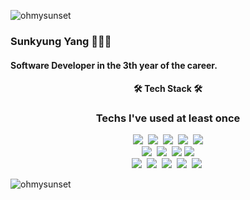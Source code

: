 
<p align="left"> <img src="https://komarev.com/ghpvc/?username=ohmysunset&label=Profile%20views&color=0e75b6&style=flat" alt="ohmysunset" /> </p>

### Sunkyung Yang 👩🏻‍💻
#### Software Developer in the 3th year of the career.

<h4 align="center"> 🛠 Tech Stack 🛠</h4>
<h3 align="center"> Techs I've used at least once </h3>
<p align="center">
   <img src="https://img.shields.io/badge/PHP-777BB4?style=flat-square&logo=C%2B%2B&logoColor=white"/>&nbsp
   <img src="https://img.shields.io/badge/Laravel-FF2D20?style=flat-square&logo=C%2B%2B&logoColor=white"/>&nbsp
   <img src="https://img.shields.io/badge/Spring-6DB33F?style=flat-square&logo=C%2B%2B&logoColor=white"/>&nbsp
   <img src="https://img.shields.io/badge/Python-3776AB?style=flat-square&logo=C%2B%2B&logoColor=white"/>&nbsp
   <img src="https://img.shields.io/badge/FastAPI-009688?style=flat-square&logo=C%2B%2B&logoColor=white"/><br>
   <img src="https://img.shields.io/badge/CSS3-1572B6?style=flat-square&logo=C%2B%2B&logoColor=white"/>&nbsp
   <img src="https://img.shields.io/badge/HTML5-E34F26?style=flat-square&logo=C%2B%2B&logoColor=white"/>&nbsp
   <img src="https://img.shields.io/badge/JavaScript-F7DF1E?style=flat-square&logo=C%2B%2B&logoColor=white"/>
   <img src="https://img.shields.io/badge/Vue.js-4FC08D?style=flat-square&logo=C%2B%2B&logoColor=white"/><br>
   <img src="https://img.shields.io/badge/MySQL-4479A1?style=flat-square&logo=C%2B%2B&logoColor=white"/>&nbsp
   <img src="https://img.shields.io/badge/Oracle-F80000?style=flat-square&logo=C%2B%2B&logoColor=white"/>&nbsp
   <img src="https://img.shields.io/badge/sqlalchemy-D71F00?style=flat-square&logo=C%2B%2B&logoColor=white"/>&nbsp
   <img src="https://img.shields.io/badge/microsoftsqlserver-CC2927?style=flat-square&logo=C%2B%2B&logoColor=white"/>&nbsp
   <img src="https://img.shields.io/badge/Amazon EC2-FF9900?style=flat-square&logo=C%2B%2B&logoColor=white"/>&nbsp
</p
<p>&nbsp;<img align="left" src="https://github-readme-stats.vercel.app/api?username=ohmysunset&show_icons=true&locale=en" alt="ohmysunset" /></p>
 
